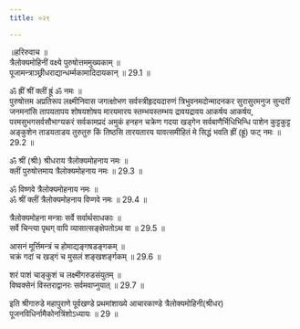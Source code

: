```yaml
---
title: ०२९

---
```

॥हरिरुवाच ॥  
त्रैलोक्यमोहिनीं वक्ष्ये पुरुषोत्तममुख्यकाम् ॥  
पूजामन्त्राञ्छ्रीधराद्यान्धर्म्मकामादिदायकान् ॥ 29.1 ॥  
  
ॐ ह्रीं श्रीं क्लीं ह्रूं ॐ नमः ॥  
पुरुषोत्तम अप्रतिरूप लक्ष्मीनिवास जगत्क्षोभण सर्वस्त्रीहृदयदारुणं त्रिभुवनमदोन्मादनकर सुरासुरमनुज सुन्दरीं जनमनांसि तापयतापय शोषयशोषय मारयमारय स्तम्भयस्तम्भय द्रावयद्रावय आकर्षय आकर्षय, परमसुभगसर्वसौभाग्यकरं सर्वकामप्रदं अमुकं हनहन चक्रेण गदया खड्गेन सर्वबाणैर्भिधिभिन्धि पाशेन कुट्टकुट्ट अङ्कुशेन ताडयताडय तुरुतुरु किं तिष्ठसि तारयतारय यावत्समीहितं मे सिद्धं भवति ह्रीं (ह्रूं) फट् नमः ॥ 29.2 ॥  
  
ॐ श्रीं (श्रीः) श्रीधराय त्रैलोक्यमोहनाय नमः ॥  
क्लीं पुरुषोत्तमाय त्रैलोक्यमोहनाय नमः ॥ 29.3 ॥  
  
ॐ विष्णवे त्रैलोक्यमोहनाय नमः ॥  
ॐ श्रीं क्लीं त्रैलोक्यमोहनाय विप्णवे नमः ॥ 29.4 ॥  
  
त्रैलोक्यमोहना मन्त्राः सर्वे सर्वार्थसाधकाः ॥  
सर्वे चिन्त्या पृथग्‌ वापि व्यासात्सङ्क्षेपतोऽथ वा ॥ 29.5 ॥  
  
आसनं मूर्त्तिमन्त्रं च होमाद्यङ्गषडङ्गकम् ॥  
चक्रं गदां च खड्गं च मुसलं शङ्खशर्ङ्गकम् ॥ 29.6 ॥  
  
शरं पाशं चाङ्कुशं च लक्ष्मीगरुडसंयुतम् ॥  
विष्वक्सेनं विस्तराद्वानरः सर्वमवाप्नुयात् ॥ 29.7 ॥  
  
इति श्रीगारुडे महापुराणे पूर्वखण्डे प्रथमांशाख्ये आचारकाण्डे त्रैलोक्यमोहिनी(श्रीधर) पूजनविधिर्नामैकोनत्रिंशोऽध्यायः ॥ 29 ॥